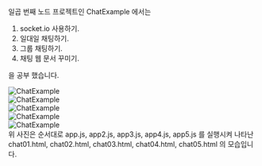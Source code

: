 일곱 번째 노드 프로젝트인 ChatExample 에서는  
  
1. socket.io 사용하기.  
2. 일대일 채팅하기.  
3. 그룹 채팅하기.  
4. 채팅 웹 문서 꾸미기.  
  
을 공부 했습니다.

![ChatExample](http://drive.google.com/uc?export=view&id=165EFiTSQOUrjwJLxSYnzNoCxtoFshond)  
![ChatExample](http://drive.google.com/uc?export=view&id=1frT3lB73tlp708l9S_O0Cv7-oN-nvkWk)  
![ChatExample](http://drive.google.com/uc?export=view&id=1Co91dGdEVnRR94OL1Cs-gdQjdcDw0M85)  
![ChatExample](http://drive.google.com/uc?export=view&id=1oKsr54JVE9lKefx943297KqCD7LN6FrK)  
![ChatExample](http://drive.google.com/uc?export=view&id=1h4XVdmUTxxi7oUDNsrNhAAbfmknFxq2V)  
위 사진은 순서대로 app.js, app2.js, app3.js, app4.js, app5.js 를 실행시켜 나타난  
chat01.html, chat02.html, chat03.html, chat04.html, chat05.html 의 모습입니다.
